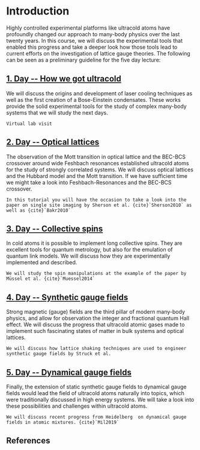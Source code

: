 # Introduction

Highly controlled experimental platforms like ultracold atoms have profoundly changed our approach to many-body physics over the last twenty years. In this course, we will discuss the experimental tools that enabled this progress and take a deeper look how those tools lead to current efforts on the investigation of lattice gauge theories. The following can be seen as a preliminary guideline for the five day lecture:

## [1. Day -- How we got ultracold](day1)
We will discuss the origins and development of laser cooling techniques as well as the first creation of a Bose-Einstein condensates. These works provide the solid experimental tools for the study of complex many-body systems that we will study the next days.

```{admonition} Tutorial
Virtual lab visit
```

## [2. Day -- Optical lattices](day2)
The observation of the Mott transition in optical lattice and the BEC-BCS crossover around wide Feshbach resonances established ultracold atoms for the study of strongly correlated systems. We will discuss optical lattices and the Hubbard model and the Mott transition. If we have sufficient time we might take a look into Feshbach-Resonances and the BEC-BCS crossover.

```{admonition} Tutorial
In this tutorial you will have the occasion to take a look into the paper on single site imaging by Sherson et al. {cite}`Sherson2010` as well as {cite}`Bakr2010`
```

## [3. Day -- Collective spins](day3)
In cold atoms it is possible to implement long collective spins. They are excellent tools for quantum metrology, but also for the emulation of quantum link models. We will discuss how they are experimentally implemented and described.



```{admonition} Tutorial
We will study the spin manipulations at the example of the paper by Müssel et al. {cite}`Muessel2014`
```

## [4. Day -- Synthetic gauge fields](day4)
Strong magnetic (gauge) fields are the third pillar of modern many-body physics, and allow for observation the integer and fractional quantum Hall effect. We will discuss the progress that ultracold atomic gases made to implement such fascinating states of matter in bulk systems and optical lattices.

```{admonition} Tutorial
We will discuss how lattice shaking techniques are used to engineer synthetic gauge fields by Struck et al.
```

## [5. Day -- Dynamical gauge fields](day5)
Finally, the extension of static synthetic gauge fields to dynamical gauge fields would lead the field of ultracold atoms naturally into topics, which were traditionally discussed in high energy systems. We will take a look into these possibilities and challenges within ultracold atoms.

```{admonition} Tutorial
We will discuss recent progress from Heidelberg  on dynamical gauge fields in atomic mixtures. {cite}`Mil2019`
```

## References

```{bibliography}
```
